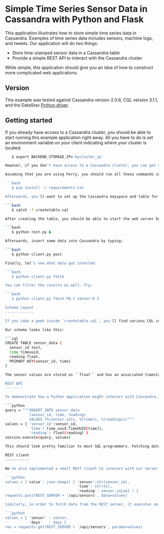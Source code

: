Simple Time Series Sensor Data in Cassandra with Python and Flask
=================================================================

This application illustrates how to store simple time series data in Cassandra. Examples of time series data includes sensors, machine logs, and tweets. Our application will do two things:

* Store time-stamped sensor data in a Cassandra table
* Provide a simple REST API to interact with the Cassandra cluster

While simple, this application should give you an idea of how to construct more complicated web applications. 

Version
-------

This example was tested against Cassandra version 2.0.6, CQL version 3.1.1, and the DataStax [Python driver](https://github.com/datastax/python-driver).

Getting started
---------------

If you already have access to a Cassandra cluster, you should be able to start running this example application right away. All you have to do is set an environment variable on your client indicating where your cluster is located:

```bash
   $ export BACKEND_STORAGE_IP='mycluster_ip'

However, if you don't have access to a Cassandra cluster, you can get started by installing [Ferry](http://ferry.opencore.io). Ferry is an open-source tool that helps developers provision virtual clusters on a local machine. Ferry supports Cassandra (and other "big data" tools) and doesn't require that you actually know how to configure Cassandra to get started. 

Assuming that you are using Ferry, you should run all these commands in a Cassandra client. The first thing to do is install all the prerequisite packages. They can be found in `requirements.txt`. Here's a simple way to do it from the command line using `pip`.

```bash
   $ pip install -r requirements.txt

Afterwards, you'll want to set up the Cassandra keyspace and table for our application.

```bash
   $ cqlsh -f createtable.cql

After creating the table, you should be able to start the web server by typing:

```bash
   $ python rest.py &

Afterwards, insert some data into Cassandra by typing:

```bash
   $ python client.py post 

Finally, let's see what data got inserted.

```bash
   $ python client.py fetch  

You can filter the results as well. Try:

```bash
   $ python client.py fetch FA-1 sensor-0 2

Schema layout
-------------

If you take a peek inside `createtable.cql`, you'll find various CQL commands. CQL is an interface for Cassandra that emulates the feel of SQL. While there are other Cassandra interfaces (such as Thrift), CQL is the preferred method for new applications.

Our schema looks like this: 

```sql
CREATE TABLE sensor_data (
  sensor_id text,
  time timeuuid,
  reading float, 
  PRIMARY KEY(sensor_id, time)
)

The sensor values are stored as ``float`` and has an associated timestamp (``timeuuid`` is a timestamp combined with a UUID). Since we'll want to view the sensor data sorted by time, we'll need to use a "compound key" consisting of the sensor ID and timestamp. Basically we're telling Cassandra to first store all the data from a single sensor together on a single node, and then to store the values sorted by time. 

REST API
--------

To demonstrate how a Python application might interact with Cassandra, we've implemented a simple web service using Flask. If you take a peek inside `rest.py`, you'll see a method to insert data and another to fetch data. Inserting data into a Cassandra cluster consists of creating an `INSERT` statement with the values that we want. Here's the relevant section:

```python
query = """INSERT INTO sensor_data 
           (sensor_id, time, reading)
           VALUES (%(sensor_id)s, %(time)s, %(reading)s)"""
values = { 'sensor_id':sensor_id,
           'time': time_uuid.TimeUUID(time]),
           'reading': float(reading) }
session.execute(query, values)

This should look pretty familiar to most SQL programmers. Fetching data from a Cassandra cluster is similiar and consists of creating a `SELECT` query. 

REST client
-----------

We've also implemented a small REST client to interact with our server in `client.py`. To insert data into the cluster, it executes an HTTP `post` with a stringified JSON object.

```python
values = {'value': json.dumps( { 'sensor':str(sensor_id),
                                 'time': str(ts),
                                 'reading': sensor_value} ) }
requests.post(REST_SERVER + '/api/sensors', data=values)

Similarly, in order to fetch data from the REST server, it executes an HTTP `get` with some parameters to filter the results. 

```python
values = { 'sensor' : sensor, 
           'days'   : days }
res = requests.get(REST_SERVER + '/api/sensors', params=values)

